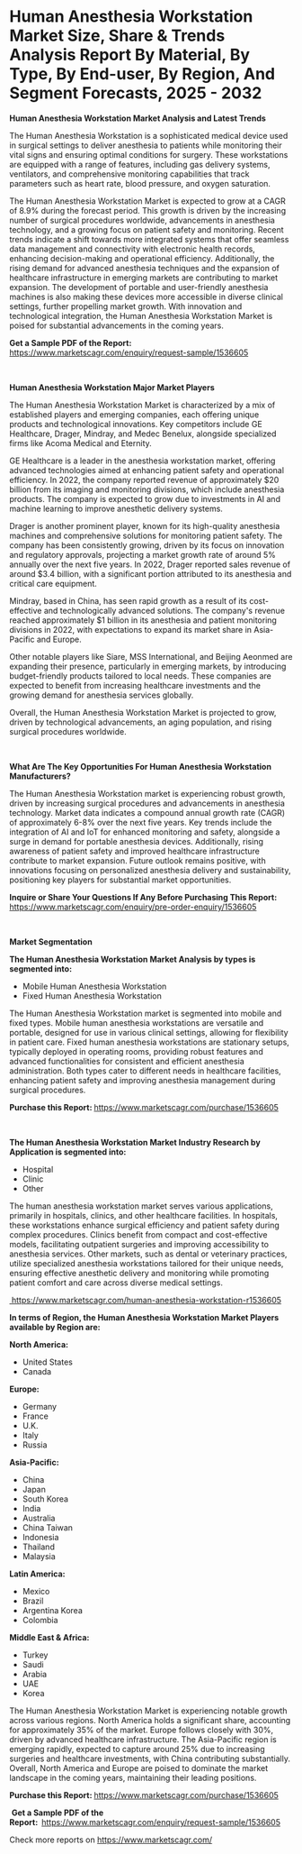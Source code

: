 <p><h1>Human Anesthesia Workstation Market Size, Share & Trends Analysis Report By Material, By Type, By End-user, By Region, And Segment Forecasts, 2025 - 2032</h1></p><p><strong>Human Anesthesia Workstation Market Analysis and Latest Trends</strong></p>
<p><p>The Human Anesthesia Workstation is a sophisticated medical device used in surgical settings to deliver anesthesia to patients while monitoring their vital signs and ensuring optimal conditions for surgery. These workstations are equipped with a range of features, including gas delivery systems, ventilators, and comprehensive monitoring capabilities that track parameters such as heart rate, blood pressure, and oxygen saturation. </p><p>The Human Anesthesia Workstation Market is expected to grow at a CAGR of 8.9% during the forecast period. This growth is driven by the increasing number of surgical procedures worldwide, advancements in anesthesia technology, and a growing focus on patient safety and monitoring. Recent trends indicate a shift towards more integrated systems that offer seamless data management and connectivity with electronic health records, enhancing decision-making and operational efficiency. Additionally, the rising demand for advanced anesthesia techniques and the expansion of healthcare infrastructure in emerging markets are contributing to market expansion. The development of portable and user-friendly anesthesia machines is also making these devices more accessible in diverse clinical settings, further propelling market growth. With innovation and technological integration, the Human Anesthesia Workstation Market is poised for substantial advancements in the coming years.</p></p>
<p><strong>Get a Sample PDF of the Report:&nbsp;</strong> <a href="https://www.marketscagr.com/enquiry/request-sample/1536605?utm_campaign=2114&utm_medium=2&utm_source=Github&utm_content=ia&utm_term=04032025&utm_id=human-anesthesia-workstation">https://www.marketscagr.com/enquiry/request-sample/1536605</a></p>
<p>&nbsp;</p>
<p><strong>Human Anesthesia Workstation Major Market Players</strong></p>
<p><p>The Human Anesthesia Workstation Market is characterized by a mix of established players and emerging companies, each offering unique products and technological innovations. Key competitors include GE Healthcare, Drager, Mindray, and Medec Benelux, alongside specialized firms like Acoma Medical and Eternity.</p><p>GE Healthcare is a leader in the anesthesia workstation market, offering advanced technologies aimed at enhancing patient safety and operational efficiency. In 2022, the company reported revenue of approximately $20 billion from its imaging and monitoring divisions, which include anesthesia products. The company is expected to grow due to investments in AI and machine learning to improve anesthetic delivery systems.</p><p>Drager is another prominent player, known for its high-quality anesthesia machines and comprehensive solutions for monitoring patient safety. The company has been consistently growing, driven by its focus on innovation and regulatory approvals, projecting a market growth rate of around 5% annually over the next five years. In 2022, Drager reported sales revenue of around $3.4 billion, with a significant portion attributed to its anesthesia and critical care equipment.</p><p>Mindray, based in China, has seen rapid growth as a result of its cost-effective and technologically advanced solutions. The company's revenue reached approximately $1 billion in its anesthesia and patient monitoring divisions in 2022, with expectations to expand its market share in Asia-Pacific and Europe.</p><p>Other notable players like Siare, MSS International, and Beijing Aeonmed are expanding their presence, particularly in emerging markets, by introducing budget-friendly products tailored to local needs. These companies are expected to benefit from increasing healthcare investments and the growing demand for anesthesia services globally.</p><p>Overall, the Human Anesthesia Workstation Market is projected to grow, driven by technological advancements, an aging population, and rising surgical procedures worldwide.</p></p>
<p>&nbsp;</p>
<p><strong>What Are The Key Opportunities For Human Anesthesia Workstation Manufacturers?</strong></p>
<p><p>The Human Anesthesia Workstation market is experiencing robust growth, driven by increasing surgical procedures and advancements in anesthesia technology. Market data indicates a compound annual growth rate (CAGR) of approximately 6-8% over the next five years. Key trends include the integration of AI and IoT for enhanced monitoring and safety, alongside a surge in demand for portable anesthesia devices. Additionally, rising awareness of patient safety and improved healthcare infrastructure contribute to market expansion. Future outlook remains positive, with innovations focusing on personalized anesthesia delivery and sustainability, positioning key players for substantial market opportunities.</p></p>
<p><strong>Inquire or Share Your Questions If Any Before Purchasing This Report:</strong> <a href="https://www.marketscagr.com/enquiry/pre-order-enquiry/1536605?utm_campaign=2114&utm_medium=2&utm_source=Github&utm_content=ia&utm_term=04032025&utm_id=human-anesthesia-workstation">https://www.marketscagr.com/enquiry/pre-order-enquiry/1536605</a></p>
<p>&nbsp;</p>
<p><strong>Market Segmentation</strong></p>
<p><strong>The Human Anesthesia Workstation Market Analysis by types is segmented into:</strong></p>
<p><ul><li>Mobile Human Anesthesia Workstation</li><li>Fixed Human Anesthesia Workstation</li></ul></p>
<p><p>The Human Anesthesia Workstation market is segmented into mobile and fixed types. Mobile human anesthesia workstations are versatile and portable, designed for use in various clinical settings, allowing for flexibility in patient care. Fixed human anesthesia workstations are stationary setups, typically deployed in operating rooms, providing robust features and advanced functionalities for consistent and efficient anesthesia administration. Both types cater to different needs in healthcare facilities, enhancing patient safety and improving anesthesia management during surgical procedures.</p></p>
<p><strong>Purchase this Report:&nbsp;</strong><a href="https://www.marketscagr.com/purchase/1536605?utm_campaign=2114&utm_medium=2&utm_source=Github&utm_content=ia&utm_term=04032025&utm_id=human-anesthesia-workstation">https://www.marketscagr.com/purchase/1536605</a></p>
<p>&nbsp;</p>
<p><strong>The Human Anesthesia Workstation Market Industry Research by Application is segmented into:</strong></p>
<p><ul><li>Hospital</li><li>Clinic</li><li>Other</li></ul></p>
<p><p>The human anesthesia workstation market serves various applications, primarily in hospitals, clinics, and other healthcare facilities. In hospitals, these workstations enhance surgical efficiency and patient safety during complex procedures. Clinics benefit from compact and cost-effective models, facilitating outpatient surgeries and improving accessibility to anesthesia services. Other markets, such as dental or veterinary practices, utilize specialized anesthesia workstations tailored for their unique needs, ensuring effective anesthetic delivery and monitoring while promoting patient comfort and care across diverse medical settings.</p></p>
<p><a href="https://www.marketscagr.com/human-anesthesia-workstation-r1536605?utm_campaign=2114&utm_medium=2&utm_source=Github&utm_content=ia&utm_term=04032025&utm_id=human-anesthesia-workstation">&nbsp;https://www.marketscagr.com/human-anesthesia-workstation-r1536605</a></p>
<p><strong>In terms of Region, the Human Anesthesia Workstation Market Players available by Region are:</strong></p>
<p>
    <p> <strong> North America: </strong>
        <ul>
            <li>United States</li>
            <li>Canada</li>
        </ul>
        </p> 
    <p> <strong> Europe: </strong>
        <ul>
            <li>Germany</li>
            <li>France</li>
            <li>U.K.</li>
            <li>Italy</li>
            <li>Russia</li>
        </ul>
        </p> 
    <p> <strong> Asia-Pacific: </strong>
        <ul>
            <li>China</li>
            <li>Japan</li>
            <li>South Korea</li>
            <li>India</li>
            <li>Australia</li>
            <li>China Taiwan</li>
            <li>Indonesia</li>
            <li>Thailand</li>
            <li>Malaysia</li>
        </ul>
        </p> 
    <p> <strong> Latin America: </strong>
        <ul>
            <li>Mexico</li>
            <li>Brazil</li>
            <li>Argentina Korea</li>
            <li>Colombia</li>
        </ul>
        </p> 
    <p> <strong> Middle East & Africa: </strong>
        <ul>
            <li>Turkey</li>
            <li>Saudi</li>
            <li>Arabia</li>
            <li>UAE</li>
            <li>Korea</li>
        </ul>
    </p>
    </p>
<p><p>The Human Anesthesia Workstation Market is experiencing notable growth across various regions. North America holds a significant share, accounting for approximately 35% of the market. Europe follows closely with 30%, driven by advanced healthcare infrastructure. The Asia-Pacific region is emerging rapidly, expected to capture around 25% due to increasing surgeries and healthcare investments, with China contributing substantially. Overall, North America and Europe are poised to dominate the market landscape in the coming years, maintaining their leading positions.</p></p>
<p><strong>Purchase this Report: </strong><a href="https://www.marketscagr.com/purchase/1536605?utm_campaign=2114&utm_medium=2&utm_source=Github&utm_content=ia&utm_term=04032025&utm_id=human-anesthesia-workstation">https://www.marketscagr.com/purchase/1536605</a></p>
<p>&nbsp;<strong>Get a Sample PDF of the Report:&nbsp;&nbsp;</strong><a href="https://www.marketscagr.com/enquiry/request-sample/1536605?utm_campaign=2114&utm_medium=2&utm_source=Github&utm_content=ia&utm_term=04032025&utm_id=human-anesthesia-workstation">https://www.marketscagr.com/enquiry/request-sample/1536605</a></p>
<p><strong></strong></p>
<p>Check more reports on <a href="https://www.marketscagr.com/?utm_campaign=2114&utm_medium=2&utm_source=Github&utm_content=ia&utm_term=04032025&utm_id=human-anesthesia-workstation">https://www.marketscagr.com/</a></p>